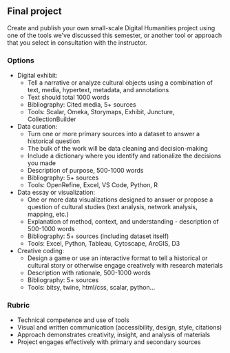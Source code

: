 ## Final project

Create and publish your own small-scale Digital Humanities project using one of the tools we've discussed this semester, or another tool or approach that you select in consultation with the instructor.

### Options

- Digital exhibit: 
	- Tell a narrative or analyze cultural objects using a combination of text, media, hypertext, metadata, and annotations
	- Text should total 1000 words
	- Bibliography: Cited media, 5+ sources
	- Tools: Scalar, Omeka, Storymaps, Exhibit, Juncture, CollectionBuilder
- Data curation: 
	- Turn one or more primary sources into a dataset to answer a historical question
	- The bulk of the work will be data cleaning and decision-making
	- Include a dictionary where you identify and rationalize the decisions you made
	- Description of purpose, 500-1000 words
	- Bibliography: 5+ sources
	- Tools: OpenRefine, Excel, VS Code, Python, R
- Data essay or visualization:
	- One or more data visualizations designed to answer or propose a question of cultural studies (text analysis, network analysis, mapping, etc.)
	- Explanation of method, context, and understanding - description of 500-1000 words
	- Bibliography: 5+ sources (including dataset itself) 
	- Tools: Excel, Python, Tableau, Cytoscape, ArcGIS, D3
- Creative coding: 
	- Design a game or use an interactive format to tell a historical or cultural story or otherwise engage creatively with research materials
	- Description with rationale, 500-1000 words
	- Bibliography: 5+ sources
	- Tools: bitsy, twine, html/css, scalar, python...

### Rubric

- Technical competence and use of tools
- Visual and written communication (accessibility, design, style, citations)
- Approach demonstrates creativity, insight, and analysis of materials
- Project engages effectively with primary and secondary sources
